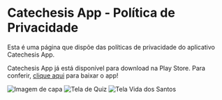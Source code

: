 # Catechesis App - Política de Privacidade

Esta é uma página que dispõe das políticas de privacidade do aplicativo Catechesis App.

Catechesis App já está disponível para download na Play Store. Para conferir, [clique aqui](https://play.google.com/store/apps/details?id=br.com.rianevangelista.catechesis_quiz) para baixar o app! 

![Imagem de capa](https://play-lh.googleusercontent.com/hdu1DozjShy1plH22jYSoYSXI3NAt1MeHIuMI_6_SJvYwAE0D8-1qZ20D8ndx1XdhH8G=w2560-h1440-rw) ![Tela de Quiz](https://play-lh.googleusercontent.com/4Fe0ksnq_qd_d73ttwX3SCqb_FCmYXNISdkHmrBMaPDKrKS58BDasVCmJcKf7H87nhc=w2560-h1440-rw) ![Tela Vida dos Santos](https://play-lh.googleusercontent.com/V5RNXSokewr8LGmPnP4fdb_g1is0NaalLPJEyy7gGDDngPRpnBF1Z_HgJH5uNT-DCls=w2560-h1440-rw)
